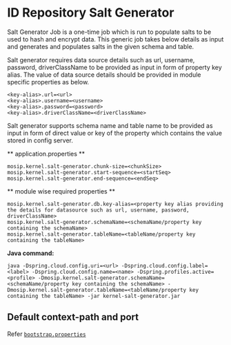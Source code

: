 # ID Repository Salt Generator

Salt Generator Job is a one-time job which is run to populate salts to be used to hash and encrypt data. This generic job takes below details as input and generates and populates salts in the given schema and table.

Salt generator requires data source details such as url, username, password, driverClassName to be provided as input in form of property key alias. The value of data source details should be provided in module specific properties as below.

```
<key-alias>.url=<url>
<key-alias>.username=<username>
<key-alias>.password=<password>
<key-alias>.driverClassName=<driverClassName>
```

Salt generator supports schema name and table name to be provided as input in form of direct value or key of the property which contains the value stored in config server.

** application.properties **

```
mosip.kernel.salt-generator.chunk-size=<chunkSize>
mosip.kernel.salt-generator.start-sequence=<startSeq>
mosip.kernel.salt-generator.end-sequence=<endSeq>
```

** module wise required properties **

```
mosip.kernel.salt-generator.db.key-alias=<property key alias providing the details for datasource such as url, username, password, driverClassName>
mosip.kernel.salt-generator.schemaName=<schemaName/property key containing the schemaName>
mosip.kernel.salt-generator.tableName=<tableName/property key containing the tableName>
```

**Java command:**

```
java -Dspring.cloud.config.uri=<url> -Dspring.cloud.config.label=<label> -Dspring.cloud.config.name=<name> -Dspring.profiles.active=<profile> -Dmosip.kernel.salt-generator.schemaName=<schemaName/property key containing the schemaName> -Dmosip.kernel.salt-generator.tableName=<tableName/property key containing the tableName> -jar kernel-salt-generator.jar
```

## Default context-path and port
Refer [`bootstrap.properties`](src/main/resources/bootstrap.properties)